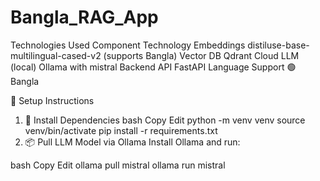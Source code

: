 # Bangla_RAG_App
Technologies Used
Component	Technology
Embeddings	distiluse-base-multilingual-cased-v2 (supports Bangla)
Vector DB	Qdrant Cloud
LLM (local)	Ollama with mistral
Backend API	FastAPI
Language Support	🟢 Bangla

🚀 Setup Instructions
1. 🔧 Install Dependencies
bash
Copy
Edit
python -m venv venv
source venv/bin/activate
pip install -r requirements.txt
2. 📦 Pull LLM Model via Ollama
Install Ollama and run:

bash
Copy
Edit
ollama pull mistral
ollama run mistral
